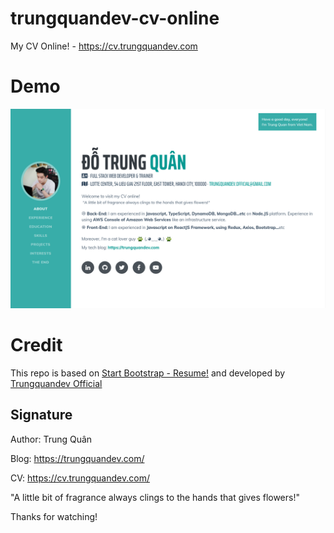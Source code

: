 # trungquandev-cv-online
My CV Online! - https://cv.trungquandev.com

# Demo
![trungquandev-cv-online](https://github.com/trungquandev/cv.trungquandev.com/blob/873d04c30cf6d2c4865b75f869ab4aec77d2bdda/public/img/demo-cv.png)

# Credit
This repo is based on [Start Bootstrap - Resume!](https://github.com/StartBootstrap/startbootstrap-resume) and developed by [Trungquandev Official](https://www.youtube.com/c/TrungquandevOfficial)

## Signature
Author: Trung Quân

Blog: https://trungquandev.com/

CV: https://cv.trungquandev.com/

"A little bit of fragrance always clings to the hands that gives flowers!"

Thanks for watching!
